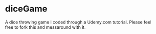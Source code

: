 # diceGame
A dice throwing game I coded through a Udemy.com tutorial. Please feel free to fork this and messaround with it.
